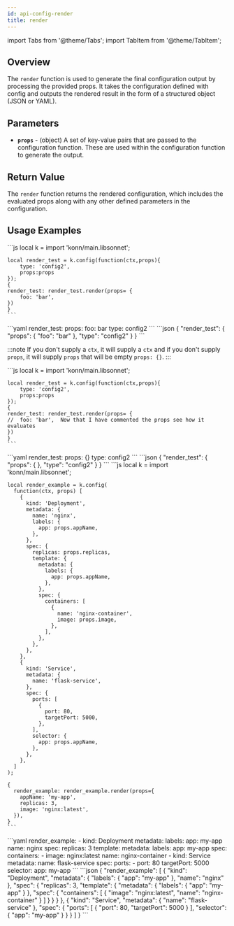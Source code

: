 ```yaml
---
id: api-config-render
title: render
---
```

import Tabs from '@theme/Tabs';
import TabItem from '@theme/TabItem';


## Overview
The `render` function is used to generate the final configuration output by processing the provided props. It takes the configuration defined with config and outputs the rendered result in the form of a structured object (JSON or YAML).

## Parameters
- **`props`** - (object) A set of key-value pairs that are passed to the configuration function. These are used within the configuration function to generate the output.

## Return Value
The `render` function returns the rendered configuration, which includes the evaluated props along with any other defined parameters in the configuration.
## Usage Examples
<Tabs>
  <TabItem value="jsonnet" label="Jsonnet" default>
    ```js
    local k = import 'konn/main.libsonnet';

    local render_test = k.config(function(ctx,props){
        type: 'config2',
        props:props
    });
    {
    render_test: render_test.render(props= {  
        foo: 'bar',
    })
    }
    ``` 
  </TabItem>
  <TabItem value="yaml" label="YAML Output">
    ```yaml
    render_test:
    props:
        foo: bar
    type: config2
    ```
  </TabItem>
  <TabItem value="json" label="JSON Output">
    ```json
    {
      "render_test": {
        "props": {
          "foo": "bar"
        },
        "type": "config2"
      }
    }
    ```
  </TabItem>
</Tabs>



:::note
If you don't supply a `ctx`, it will supply a `ctx` and if you don't supply `props`, it will supply `props` that will be empty `props: {}`.
:::


<Tabs>
  <TabItem value="jsonnet" label="Jsonnet" default>
    ```js
    local k = import 'konn/main.libsonnet';

    local render_test = k.config(function(ctx,props){
        type: 'config2',
        props:props
    });
    {
    render_test: render_test.render(props= {  
    //  foo: 'bar',  Now that I have commented the props see how it evaluates 
    })
    }
    ``` 
  </TabItem>
  <TabItem value="yaml" label="YAML Output">
    ```yaml
    render_test:
      props: {}
      type: config2
    ```
  </TabItem>
  <TabItem value="json" label="JSON Output">
    ```json
    {
      "render_test": {
        "props": { },
        "type": "config2"
      }
    }
    ```
  </TabItem>
</Tabs>

<Tabs>
  <TabItem value="jsonnet" label="Jsonnet" default>
    ```js
    local k = import 'konn/main.libsonnet';

    local render_example = k.config(
      function(ctx, props) [
        {
          kind: 'Deployment',
          metadata: {
            name: 'nginx',
            labels: {
              app: props.appName,
            },
          },
          spec: {
            replicas: props.replicas,
            template: {
              metadata: {
                labels: {
                  app: props.appName,
                },
              },
              spec: {
                containers: [
                  {
                    name: 'nginx-container',
                    image: props.image,
                  },
                ],
              },
            },
          },
        },
        {
          kind: 'Service',
          metadata: {
            name: 'flask-service',
          },
          spec: {
            ports: [
              {
                port: 80,
                targetPort: 5000,
              },
            ],
            selector: {
              app: props.appName,
            },
          },
        },
      ]
    );

    {
      render_example: render_example.render(props={
        appName: 'my-app',
        replicas: 3,
        image: 'nginx:latest',
      }),
    }
    ``` 
  </TabItem>
  <TabItem value="yaml" label="YAML Output">
    ```yaml
    render_example:
      - kind: Deployment
        metadata:
          labels:
            app: my-app
          name: nginx
        spec:
          replicas: 3
          template:
            metadata:
              labels:
                app: my-app
            spec:
              containers:
                - image: nginx:latest
                  name: nginx-container
      - kind: Service
        metadata:
          name: flask-service
        spec:
          ports:
            - port: 80
              targetPort: 5000
          selector:
            app: my-app
    ```
  </TabItem>
  <TabItem value="json" label="JSON Output">
    ```json
    {
       "render_example": [
          {
             "kind": "Deployment",
             "metadata": {
                "labels": {
                   "app": "my-app"
                },
                "name": "nginx"
             },
             "spec": {
                "replicas": 3,
                "template": {
                   "metadata": {
                      "labels": {
                         "app": "my-app"
                      }
                   },
                   "spec": {
                      "containers": [
                         {
                            "image": "nginx:latest",
                            "name": "nginx-container"
                         }
                      ]
                   }
                }
             }
          },
          {
             "kind": "Service",
             "metadata": {
                "name": "flask-service"
             },
             "spec": {
                "ports": [
                   {
                      "port": 80,
                      "targetPort": 5000
                   }
                ],
                "selector": {
                   "app": "my-app"
                }
             }
          }
       ]
    }
    ```
  </TabItem>
</Tabs>
